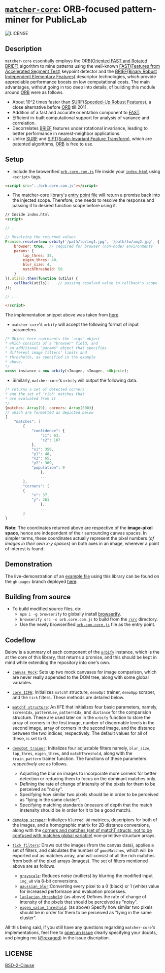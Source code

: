 # [`matcher-core`](/): ORB-focused pattern-miner for PublicLab

![LICENSE](https://img.shields.io/badge/license-BSD--2--Clause-green.svg)

## Description

`matcher-core` essentially employs the ORB[(Oriented FAST and Rotated BRIEF)](http://www.willowgarage.com/sites/default/files/orb_final.pdf) algorithm to mine patterns using the well-known [FAST(Features from Accelerated Segment Test)](http://homepages.inf.ed.ac.uk/rbf/CVonline/LOCAL_COPIES/AV1011/AV1FeaturefromAcceleratedSegmentTest.pdf) keypoint detector and the [BRIEF(Binary Robust Independent Elementary Features)](https://www.cs.ubc.ca/~lowe/525/papers/calonder_eccv10.pdf) descriptor technologies, which provide appreciable performance boosts on low computational costs. The main advantages, without going in too deep into details, of building this module around [ORB](http://www.willowgarage.com/sites/default/files/orb_final.pdf) were as follows.

- About 10^2 times faster than [SURF(Speeded-Up Robust Features)](https://www.vision.ee.ethz.ch/~surf/eccv06.pdf), a close alternative before [ORB](http://www.willowgarage.com/sites/default/files/orb_final.pdf) till 2011.
- Addition of a fast and accurate orientation component to [FAST](http://homepages.inf.ed.ac.uk/rbf/CVonline/LOCAL_COPIES/AV1011/AV1FeaturefromAcceleratedSegmentTest.pdf).
- Efficient in-built computational support for analysis of variance and correlation.
- Decorrelates [BRIEF](https://www.cs.ubc.ca/~lowe/525/papers/calonder_eccv10.pdf) features under rotational invariance, leading to better performance in nearest-neighbor applications.
- Unlike [SURF](https://www.vision.ee.ethz.ch/~surf/eccv06.pdf) and [SIFT(Scale-Invariant Feature Transform)](http://weitz.de/sift/), which are patented algorithms, [ORB](http://www.willowgarage.com/sites/default/files/orb_final.pdf) is free to use.

## Setup

* Include the browerified [`orb.core.com.js`](/orb.core.com.js) file inside your [`index.html`](/demo/index.html) using `<script>` tags.
```html
<script src="../orb.core.com.js"></script>
```
* The matcher-core library's [entry point file](/matcher.js) will return a promise back into the injected scope. Therefore, one needs to resolve the response and passing it to desired function scope before using it.
```html
// Inside index.html
<script>

// ...

// Resolving the returned values
Promise.resolve(new orbify('/path/to/img1.jpg', '/path/to/img2.jpg', {
	browser: true,	// required for browser (non-node) environments
	params: {
		lap_thres: 35,
		eigen_thres: 40,
		blur_size: 4,
		matchThreshold: 50
	}
}).utils).then(function (utils) {
	callback(utils);	// passing resolved value to callback's scope
});

// ...

</script>
```
The implementation snippet above was taken from [here](/demo/index.html).
* `matcher-core`'s `orbify` will accept the following format of input parameters.
```js
/* Object here represents the `args` object
* which consists of a "browser" field, and
* an additional "params" object that specifies
* different image filters' limits and
* thresholds, as specified in the example
* above.
*/
const instance = new orbify(<Image>, <Image>, <Object>);
```
* Similarly, `matcher-core`'s `orbify` will output the following data.
```js
/* returns a set of detected corners
* and the set of 'rich' matches that
* are evaluated from it
*/
{matches: Array(9), corners: Array(500)}
// which are formatted as depicted below
{
    "matches": [
        {
            "confidence": {
                "c1": 63,
                "c2": 187
            },
            "x1": 359,
            "y1": 48,
            "x2": 65,
            "y2": 309,
            "population": 9
				},
				...
		],
		"corners": [
        {
            "x": 37,
            "y": 261
				},
				...
		]
}
```
**Note:** The coordinates returned above are respective of the **image-pixel space**, hence are independent of their surrounding canvas spaces. In simpler terms, these coordinates actually represent the pixel numbers (*of images in their own x-y spaces*) on both axes in an image, wherever a point of interest is found.

## Demonstration

The live-demonstration of an [example file](/demo/index.html) using this library can be found on the `gh-pages` branch deployed [here](https://rexagod.github.io/matcher-core/demo/).

## Building from source

- To build modified source files, do:
	- `npm i -g browserify` to globally install [browserify](https://www.npmjs.com/package/browserify).
	- `browserify src -o orb.core.com.js` to build from the [`/src`](/src) directory.
	- Use the newly browserified [`orb.com.core.js`](/orb.com.core.js) file as the entry point.

## Codeflow

Below is a summary of each component of the [`orbify`](/orb.core.com.js#L14) instance, which is the at the core of this library, that returns a promise, and this should be kept in mind while extending the repository into one's own.

* [`canvas Mock`](/orb.core.com.js#L15-L28): Sets up two mock canvases for image comparison, which are never really appended to the DOM tree, along with some global variables.

* [`core IIFE`](/orb.core.com.js#L29-L191): Initializes `matchT` structure, `demoOpt` trainer, `demoApp` scraper, and the `tick` filters. These methods are detailed below.

* [`matchT structure`](/orb.core.com.js#L35-L55): An IIFE that initializes four basic parameters, namely, `screenIdx`, `patternLev`, `patternIdx`, and `distance` for the comparision structure. These are used later on in the `orbify` function to store the array of corners in the first image, number of discernable levels in the second image, array of corners in the second image, and the distance between the two indices, respectively. The default values for all of these, is set to 0.

* [`demoOpt trainer`](/orb.core.com.js#L57-L119): Initializes four adjustable filters namely, `blur_size`, `lap_thres`, `eigen_thres`, and `matchThreshold`, along with the `train_pattern` trainer function. The functions of these parameters *respectively* are as follows. 

	* Adjusting the blur on images to incorporate more corners for better detection or reducing them to focus on the dominant matches only.
	* Defining the rate of change of intensity of the pixels for them to be perceived as "noisy".
	* Specifying how similar two pixels should be in order to be perceived as "lying in the same cluster".
	* Specifying matching standards (measure of depth that the match instensity should be in order for it to be a good match).

* [`demoApp scraper`](/orb.core.com.js#L121-L142): Initializes `blurred U8` matrices, descriptors for both of the images, and a homographic matrix for 2D distance conversions, along with the [corners and matches (set of matchT structs, not to be confused with matches global variable)](/orb.core.com.js#L139-L140) non-primitive structure arrays.

* [`tick filters`](/orb.core.com.js#L144-L176): Draws out the images (from the canvas data), applies a set of filters, and calculates the number of `goodMatches`, which will be exported out as matches array, and will consist of all the rich matches from both of the pixel arrays (images). The set of filters mentioned above are as follows.

	* [`grayscale`](/orb.core.com.js#L154): Reduces noise (outliers) by blurring the modified input `img_u8` via 8-bit conversions.
	* [`gaussian_blur`](/orb.core.com.js#L156):Converting every pixel to a 0 (black) or 1 (white) value for increased performace and evaluation processes.
	* [`laplacian_threshold`](/orb.core.com.js#L158): (as above) Defines the rate of change of intensity of the pixels that should be perceived as "noisy".
	* [`eigen_value_threshold`](/orb.core.com.js#L159): (as above) Specify how similar two pixels should be in order for them to be perceived as "lying in the same cluster".

All this being said, if you still have any questions regarding `matcher-core`'s implementations, feel free to [open an issue](/issues) clearly specifying your doubts, and pinging me ([@rexagod](https://github.com/rexagod)) in the issue discription.

## LICENSE

[BSD-2-Clause](/LICENSE)
